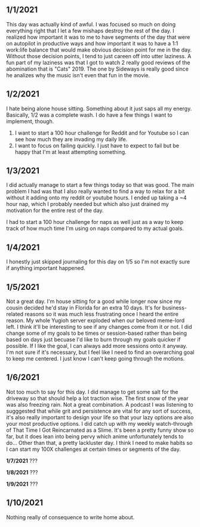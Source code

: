 **1/1/2021**
---
This day was actually kind of awful. I was focused so much on doing everything right that I let a few mishaps destroy the rest of the day. I realized how important it was to me to have segments of the day that were on autopilot in productive ways and how important it was to have a 1:1 work:life balance that would make obvious decision point for me in the day. Without those decision points, I tend to just careen off into utter laziness. A fun part of my laziness was that I got to watch 2 really good reviews of the abomination that is "Cats" 2019. The one by Sideways is really good since he analizes why the music isn't even that fun in the movie.

**1/2/2021**
---
I hate being alone house sitting. Something about it just saps all my energy. Basically, 1/2 was a complete wash.
I do have a few things I want to implement, though.
1. I want to start a 100 hour challenge for Reddit and for Youtube so I can see how much they are invading my daily life.
2. I want to focus on failing quickly. I just have to expect to fail but be happy that I'm at least attempting something.

**1/3/2021**
---
I did actually manage to start a few things today so that was good. The main problem I had was that I also really wanted to find a way to relax for a bit
without it adding onto my reddit or youtube hours. I ended up taking a ~4 hour nap, which I probably needed but which also just drained my motivation for the entire rest of the day.

I had to start a 100 hour challenge for naps as well just as a way to keep track of how much time I'm using on naps compared to my actual goals.

**1/4/2021**
----
I honestly just skipped journaling for this day on 1/5 so I'm not exactly sure if anything important happened. 

**1/5/2021**
----
Not a great day. I'm house sitting for a good while longer now since my cousin decided he'd stay in Florida for an extra 10 days. It's for business-related reasons so it was much less frustrating once I heard the entire reason. My whole Yugioh server exploded when our beloved meme-lord left. I think it'll be interesting to see if any changes come from it or not. I did change some of my goals to be times or session-based rather than being based on days just becuase I'd like to burn through my goals quicker if possible. If I like the goal, I can always add more sessions onto it anyway. I'm not sure if it's necessary, but I feel like I need to find an overarching goal to keep me centered. I just know I can't keep going through the motions.

**1/6/2021**
---
Not too much to say for this day. I did manage to get some salt for the driveway so that should help a lot traction wise. The first snow of the year was also freezing rain. Not a great combination. A podcast I was listening to sugggested that while grit and persistence are vital for any sort of success, it's also really important to design your life so that your lazy options are also your most productive options. I did catch up with my weekly watch-through of That Time I Got Reincarnated as a Slime. It's been a pretty funny show so far, but it does lean into being pervy which anime unfortunately tends to do...
Other than that, a pretty lackluster day. I think I need to make habits so I can start my 100X challenges at certain times or segments of the day.

**1/7/2021**
???

**1/8/2021**
???

**1/9/2021**
???

**1/10/2021**
---
Nothing really of consequence to write home about.

